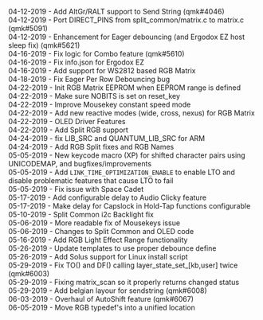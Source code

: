 04-12-2019 - Add AltGr/RALT support to Send String (qmk#4046)   
04-12-2019 - Port DIRECT_PINS from split_common/matrix.c to matrix.c (qmk#5091)   
04-12-2019 - Enhancement for Eager debouncing (and Ergodox EZ host sleep fix) (qmk#5621)   
04-16-2019 - Fix logic for Combo feature (qmk#5610)   
04-16-2019 - Fix info.json for Ergodox EZ   
04-16-2019 - Add support for WS2812 based RGB Matrix   
04-18-2019 - Fix Eager Per Row Debouncing bug  
04-22-2019 - Init RGB Matrix EEPROM when EEPROM range is defined  
04-22-2019 - Make sure NOBITS is set on reset_key   
04-22-2019 - Improve Mousekey constant speed mode  
04-22-2019 - Add new reactive modes (wide, cross, nexus) for RGB Matrix  
04-22-2019 - OLED Driver Features  
04-22-2019 - Add Split RGB support  
04-24-2019 - fix LIB_SRC and QUANTUM_LIB_SRC for ARM  
04-24-2019 - Add RGB Split fixes and RGB Names  
05-05-2019 - New keycode macro (XP) for shifted character pairs using UNICODEMAP, and bugfixes/improvements  
05-05-2019 - Add `LINK_TIME_OPTIMIZATION_ENABLE` to enable LTO and disable problematic features that cause LTO to fail  
05-05-2019 - Fix issue with Space Cadet  
05-17-2019 - Add configurable delay to Audio Clicky feature   
05-17-2019 - Make delay for Capslock in Hold-Tap functions configurable   
05-10-2019 - Split Common i2c Backlight fix   
05-06-2019 - More readable fix of Mousekeys issue  
05-06-2019 - Changes to Split Common and OLED code  
05-16-2019 - Add RGB Light Effect Range functionality   
05-26-2019 - Update templates to use proper debounce define  
05-26-2019 - Add Solus support for Linux install script  
05-29-2019 - Fix TO() and DF() calling layer_state_set_[kb,user] twice (qmk#6003)   
05-29-2019 - Fixing matrix_scan so it properly returns changed status  
05-29-2019 - Add belgian layour for sendstring (qmk#6008)  
06-03-2019 - Overhaul of AutoShift feature (qmk#6067)  
06-05-2019 - Move RGB typedef's into a unified location
